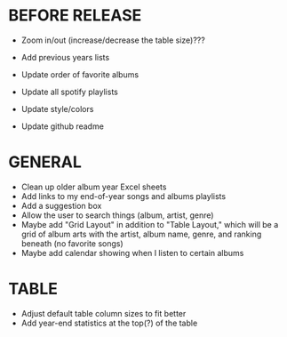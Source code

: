 # BEFORE RELEASE
* Zoom in/out (increase/decrease the table size)???

* Add previous years lists
* Update order of favorite albums
* Update all spotify playlists
* Update style/colors

* Update github readme


# GENERAL
* Clean up older album year Excel sheets
* Add links to my end-of-year songs and albums playlists
* Add a suggestion box
* Allow the user to search things (album, artist, genre)
* Maybe add "Grid Layout" in addition to "Table Layout," which will be a grid of album arts with the artist, album name, genre, and ranking beneath (no favorite songs)
* Maybe add calendar showing when I listen to certain albums


# TABLE
* Adjust default table column sizes to fit better
* Add year-end statistics at the top(?) of the table
